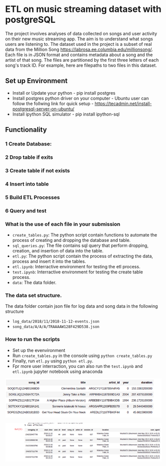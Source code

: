 # ETL on music streaming dataset with postgreSQL
The project involves analyses of data collected on songs and user activity on their new music streaming app. 
The aim is to understand what songs users are listening to. 
The dataset used in the project is a subset of real data from the Million Song  https://labrosa.ee.columbia.edu/millionsong/. 
Each file is in JSON format and contains metadata about a song and the artist of that song. 
The files are partitioned by the first three letters of each song's track ID. 
For example, here are filepaths to two files in this dataset.
## Set up Environment
*   Install or Update your python - pip install postgres
*   Install postgres python driver on your computer - Ubuntu user can follow the follwing link for quick setup - https://tecadmin.net/install-postgresql-server-on-ubuntu/
*   Install ipython SQL simulator - pip install ipython-sql

##  Functionality
### 1   Create Database: 
### 2   Drop table if exits
### 3   Create table if not exists
### 4   Insert into table
### 5   Build ETL Processes
### 6   Query and test


### What is the use of each file in your submission
*   `create_tables.py`: The python script contain functions to automate the process of creating and dropping the database and table.
*   `sql_queries.py`: The file contains sql query that perform dropping, creation, and insertion of data into the table. 
*   `etl.py`: The python script contain the process of extracting the data, process and insert it into the tables.
*   `etl.ipynb`: Interractive environment for testing the etl process.
*   `test.ipynb`: Interractive environment for testing the create table process.
*   `data`:  The data folder.

### The data set structure.
The data folder contain json file for log data and song data in the following structure
*   `log_data/2018/11/2018-11-12-events.json`
*   `song_data/A/A/A/TRAAAAW128F429D538.json`
### How to run the scripts
*   Set up the evenvironment
*   Run `create_tables.py` in the console using `python create_tables.py`
*   Finally, run `etl.py` using `python etl.py`.
*   Fpr more user interraction, you can also run the `test.ipynb` and `etl.ipynb` jupyter notebook using anaconda


![alt text](https://github.com/JohnOMDev/data-engineering-projects/blob/main/etl-project-with-postgres/song_table.png?raw=true)


![alt text](https://github.com/JohnOMDev/data-engineering-projects/blob/main/etl-project-with-postgres/fact_table.png?raw=true)
